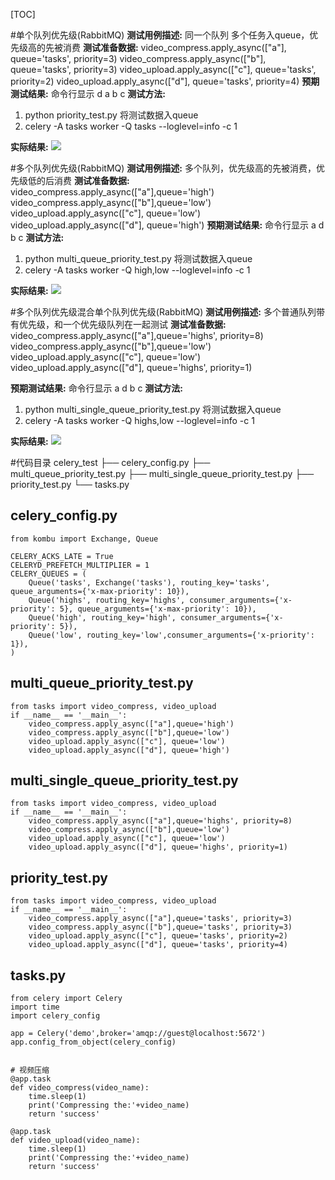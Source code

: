 
[TOC]

#单个队列优先级(RabbitMQ)
**测试用例描述:**
同一个队列 多个任务入queue，优先级高的先被消费
**测试准备数据:**
video_compress.apply_async(["a"], queue='tasks', priority=3)
video_compress.apply_async(["b"], queue='tasks', priority=3)
video_upload.apply_async(["c"], queue='tasks', priority=2)
video_upload.apply_async(["d"], queue='tasks', priority=4)
**预期测试结果:**
命令行显示
d
a
b
c
**测试方法:**
1. python priority_test.py 将测试数据入queue
2. celery -A tasks worker -Q tasks --loglevel=info -c 1

**实际结果:**
![](leanote://file/getImage?fileId=5df199c14da5dc0607000004)

#多个队列优先级(RabbitMQ)
**测试用例描述:**
多个队列，优先级高的先被消费，优先级低的后消费
**测试准备数据:**
video_compress.apply_async(["a"],queue='high')
video_compress.apply_async(["b"],queue='low')
video_upload.apply_async(["c"], queue='low')
video_upload.apply_async(["d"], queue='high')
**预期测试结果:**
命令行显示
a
d
b
c
**测试方法:**
1. python multi_queue_priority_test.py 将测试数据入queue
2. celery -A tasks worker -Q high,low --loglevel=info -c 1

**实际结果:**
![](leanote://file/getImage?fileId=5df197994da5dc0607000002)

#多个队列优先级混合单个队列优先级(RabbitMQ)
**测试用例描述:**
多个普通队列带有优先级，和一个优先级队列在一起测试
**测试准备数据:**
video_compress.apply_async(["a"],queue='highs', priority=8)
video_compress.apply_async(["b"],queue='low')
video_upload.apply_async(["c"], queue='low')
video_upload.apply_async(["d"], queue='highs', priority=1)
 
**预期测试结果:**
命令行显示
a
d
b
c
**测试方法:**
1. python multi_single_queue_priority_test.py 将测试数据入queue
2. celery -A tasks worker -Q highs,low --loglevel=info -c 1

**实际结果:**
![](leanote://file/getImage?fileId=5df199384da5dc0607000003)


#代码目录
celery_test
├── celery_config.py
├── multi_queue_priority_test.py
├── multi_single_queue_priority_test.py
├── priority_test.py
└── tasks.py

## celery_config.py
```
from kombu import Exchange, Queue

CELERY_ACKS_LATE = True
CELERYD_PREFETCH_MULTIPLIER = 1
CELERY_QUEUES = (
    Queue('tasks', Exchange('tasks'), routing_key='tasks', queue_arguments={'x-max-priority': 10}),
    Queue('highs', routing_key='highs', consumer_arguments={'x-priority': 5}, queue_arguments={'x-max-priority': 10}),
    Queue('high', routing_key='high', consumer_arguments={'x-priority': 5}),
    Queue('low', routing_key='low',consumer_arguments={'x-priority': 1}),
)
```
## multi_queue_priority_test.py
```
from tasks import video_compress, video_upload
if __name__ == '__main__':
    video_compress.apply_async(["a"],queue='high')
    video_compress.apply_async(["b"],queue='low')
    video_upload.apply_async(["c"], queue='low')
    video_upload.apply_async(["d"], queue='high')
```
## multi_single_queue_priority_test.py
```
from tasks import video_compress, video_upload
if __name__ == '__main__':
    video_compress.apply_async(["a"],queue='highs', priority=8)
    video_compress.apply_async(["b"],queue='low')
    video_upload.apply_async(["c"], queue='low')
    video_upload.apply_async(["d"], queue='highs', priority=1)
```
## priority_test.py
```
from tasks import video_compress, video_upload
if __name__ == '__main__':
    video_compress.apply_async(["a"],queue='tasks', priority=3)
    video_compress.apply_async(["b"],queue='tasks', priority=3)
    video_upload.apply_async(["c"], queue='tasks', priority=2)
    video_upload.apply_async(["d"], queue='tasks', priority=4)
```
## tasks.py
```
from celery import Celery
import time
import celery_config 
 
app = Celery('demo',broker='amqp://guest@localhost:5672')
app.config_from_object(celery_config)

 
# 视频压缩
@app.task
def video_compress(video_name):
    time.sleep(1)
    print('Compressing the:'+video_name)
    return 'success'
 
@app.task
def video_upload(video_name):
    time.sleep(1)
    print('Compressing the:'+video_name)
    return 'success'
```


